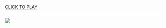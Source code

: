 
<a href="https://premium76.site?title=unblocked_games_racing_games&ref=13M">CLICK TO PLAY</a></h3>
<hr>

<a href="https://premium76.site?title=unblocked_games_racing_games&ref=13M"><img src="https://clearcache.store/games.png"></a>


